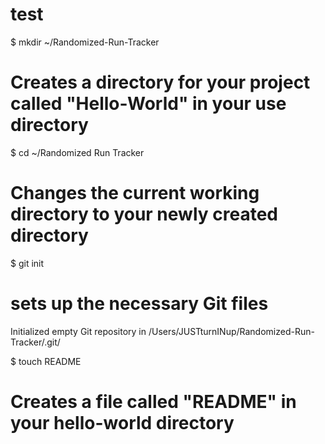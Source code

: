 test
====

$ mkdir ~/Randomized-Run-Tracker
# Creates a directory for your project called "Hello-World" in your use directory

$ cd ~/Randomized Run Tracker
# Changes the current working directory to your newly created directory

$ git init
# sets up the necessary Git files
Initialized empty Git repository in /Users/JUSTturnINup/Randomized-Run-Tracker/.git/

$ touch README
# Creates a file called "README" in your hello-world directory
